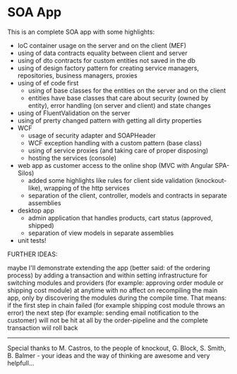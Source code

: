 # SOA App

This is an complete SOA app with some highlights:
  - IoC container usage on the server and on the client (MEF)
  - using of data contracts equality between client and server
  - using of dto contracts for custom entities not saved in the db 
  - using of design factory pattern for creating service managers, repositories, business managers, proxies
  - using of ef code first
      - using of base classes for the entities on the server and on the client
      - entities have base classes that care about security (owned by entity), error handling (on server and client) and state changes
  - using of FluentValidation on the server
  - using of prerty changed pattern with getting all dirty properties
  - WCF 
      - usage of security adapter and SOAPHeader
      - WCF exception handling with a custom pattern (base class)
      - using of service proxies (and taking care of proper disposing)
      - hosting the services (console)
  - web app as customer access to the online shop (MVC with Angular SPA-Silos)
      - added some highlights like rules for client side validation (knockout-like), wrapping of the http services
      - separation of the client, controller, models and contracts in separate assemblies
  - desktop app
     - admin application that handles products, cart status (approved, shipped)
     - separation of view models in separate assemblies
  - unit tests!
  





  FURTHER IDEAS:
  
  maybe I'll demonstrate extending the app (better said: of the ordering process) by adding a transaction and within setting infrastructure for switching modules and providers (for example: approving order module or shipping cost module) at anytime with no affect on recompiling the main app, only by discovering the modules during the compile time.
  That means: if the first step in chain failed (for example shipping cost module throws an error) the next step (for example: sending email notification to the customer) will not be hit at all by the order-pipeline and the complete transaction wiil roll back

  
---------------------------------------------------------------------------------------------------------------------------------------
  
  
Special thanks to M. Castros, to the people of knockout, G. Block, S. Smith, B. Balmer - your ideas and the way of thinking are awesome and very helpfull...
